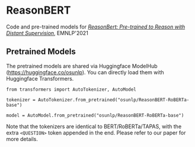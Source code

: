 # ReasonBERT
Code and pre-trained models for [*ReasonBert: Pre-trained to Reason with Distant Supervision*](https://arxiv.org/abs/2109.04912), EMNLP'2021

## Pretrained Models
The pretrained models are shared via Huggingface ModelHub (https://huggingface.co/osunlp). You can directly load them with Huggingface Transformers.
```
from transformers import AutoTokenizer, AutoModel
  
tokenizer = AutoTokenizer.from_pretrained("osunlp/ReasonBERT-RoBERTa-base")

model = AutoModel.from_pretrained("osunlp/ReasonBERT-RoBERTa-base")
```
Note that the tokenizers are identical to BERT/RoBERTa/TAPAS, with the extra `<QUESTION>` token appended in the end. Please refer to our paper for more details.
